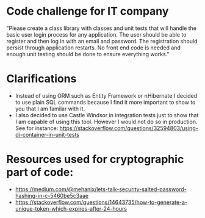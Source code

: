 # Code challenge for IT company
"Please create a class library with classes and unit tests that will handle the basic user login process for any application. The user should be able to register and then log in with an email and password. The registration should persist through application restarts. No front end code is needed and enough unit testing should be done to ensure everything works."

# Clarifications
- Instead of using ORM such as Entity Framework or nHibernate I decided to use plain SQL commands because I find it more important to show to you that I am familar with it.
- I also decided to use Castle Windsor in integration tests just to show that I am capable of using this tool. However I would not do so in production. See for instance: https://stackoverflow.com/questions/32594803/using-di-container-in-unit-tests

# Resources used for cryptographic part of code:
- https://medium.com/@mehanix/lets-talk-security-salted-password-hashing-in-c-5460be5c3aae
- https://stackoverflow.com/questions/14643735/how-to-generate-a-unique-token-which-expires-after-24-hours
